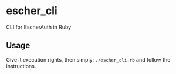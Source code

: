 # escher_cli
CLI for EscherAuth in Ruby

## Usage
Give it execution rights, then simply: `./escher_cli.rb` and follow the instructions.
